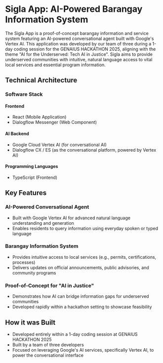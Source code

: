 # Sigla App: AI-Powered Barangay Information System

The Sigla App is a proof-of-concept barangay information and service system featuring an AI-powered conversational agent built with Google's Vertex AI. This application was developed by our team of three during a 1-day coding session for the GENAIUS HACKATHON 2025, aligning with the theme "AI for the Underserved: Tech AI in Justice". Sigla aims to provide underserved communities with intuitive, natural language access to vital local services and essential program information.

##  Technical Architecture

### Software Stack

#### Frontend
- React (Mobile Application)
- Dialogflow Messenger (Web Component)

#### AI Backend
- Google Cloud Vertex AI (for conversational AI)
- Dialogflow CX / ES (as the conversational platform, powered by Vertex AI)

#### Programming Languages
- TypeScript (Frontend)


##  Key Features

### AI-Powered Conversational Agent
- Built with Google Vertex AI for advanced natural language understanding and generation
- Enables residents to query information using everyday spoken or typed language

### Barangay Information System
- Provides intuitive access to local services (e.g., permits, certifications, processes)
- Delivers updates on official announcements, public advisories, and community programs

### Proof-of-Concept for "AI in Justice"
- Demonstrates how AI can bridge information gaps for underserved communities
- Developed rapidly within a hackathon setting to showcase feasibility

##  How it was Built
- Developed entirely within a 1-day coding session at GENAIUS HACKATHON 2025
- Built by a team of three developers
- Focused on leveraging Google's AI services, specifically Vertex AI, to power the conversational interface


